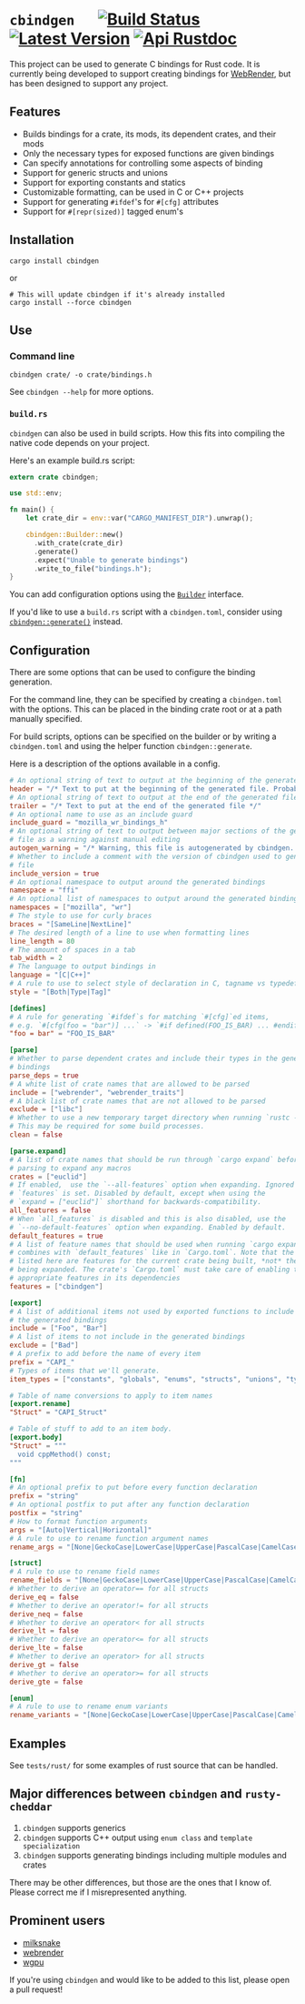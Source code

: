 # `cbindgen` &emsp; [![Build Status]][travis] [![Latest Version]][crates.io] [![Api Rustdoc]][rustdoc]

[Build Status]: https://api.travis-ci.org/eqrion/cbindgen.svg?branch=master
[travis]: https://travis-ci.org/eqrion/cbindgen
[Latest Version]: https://img.shields.io/crates/v/cbindgen.svg
[crates.io]: https://crates.io/crates/cbindgen
[Api Rustdoc]: https://img.shields.io/badge/api-rustdoc-blue.svg
[rustdoc]: https://docs.rs/cbindgen

This project can be used to generate C bindings for Rust code. It is currently being developed to support creating bindings for [WebRender](https://github.com/servo/webrender/), but has been designed to support any project.

## Features

  * Builds bindings for a crate, its mods, its dependent crates, and their mods
  * Only the necessary types for exposed functions are given bindings
  * Can specify annotations for controlling some aspects of binding
  * Support for generic structs and unions
  * Support for exporting constants and statics
  * Customizable formatting, can be used in C or C++ projects
  * Support for generating `#ifdef`'s for `#[cfg]` attributes
  * Support for `#[repr(sized)]` tagged enum's

## Installation  

```
cargo install cbindgen
```
or
```
# This will update cbindgen if it's already installed
cargo install --force cbindgen
```

## Use

### Command line

```
cbindgen crate/ -o crate/bindings.h
```

See `cbindgen --help` for more options.

### `build.rs`

`cbindgen` can also be used in build scripts. How this fits into compiling the native code depends on your project.

Here's an example build.rs script:
```rust
extern crate cbindgen;

use std::env;

fn main() {
    let crate_dir = env::var("CARGO_MANIFEST_DIR").unwrap();

    cbindgen::Builder::new()
      .with_crate(crate_dir)
      .generate()
      .expect("Unable to generate bindings")
      .write_to_file("bindings.h");
}

```

You can add configuration options using the [`Builder`](https://docs.rs/cbindgen/*/cbindgen/struct.Builder.html#methods) interface.

If you'd like to use a `build.rs` script with a `cbindgen.toml`, consider using [`cbindgen::generate()`](https://docs.rs/cbindgen/*/cbindgen/fn.generate.html) instead.

## Configuration

There are some options that can be used to configure the binding generation.

For the command line, they can be specified by creating a `cbindgen.toml` with the options. This can be placed in the binding crate root or at a path manually specified.

For build scripts, options can be specified on the builder or by writing a `cbindgen.toml` and using the helper function `cbindgen::generate`.

Here is a description of the options available in a config.

```toml
# An optional string of text to output at the beginning of the generated file
header = "/* Text to put at the beginning of the generated file. Probably a license. */"
# An optional string of text to output at the end of the generated file
trailer = "/* Text to put at the end of the generated file */"
# An optional name to use as an include guard
include_guard = "mozilla_wr_bindings_h"
# An optional string of text to output between major sections of the generated
# file as a warning against manual editing
autogen_warning = "/* Warning, this file is autogenerated by cbindgen. Don't modify this manually. */"
# Whether to include a comment with the version of cbindgen used to generate the
# file
include_version = true
# An optional namespace to output around the generated bindings
namespace = "ffi"
# An optional list of namespaces to output around the generated bindings
namespaces = ["mozilla", "wr"]
# The style to use for curly braces
braces = "[SameLine|NextLine]"
# The desired length of a line to use when formatting lines
line_length = 80
# The amount of spaces in a tab
tab_width = 2
# The language to output bindings in
language = "[C|C++]"
# A rule to use to select style of declaration in C, tagname vs typedef
style = "[Both|Type|Tag]"

[defines]
# A rule for generating `#ifdef`s for matching `#[cfg]`ed items,
# e.g. `#[cfg(foo = "bar")] ...` -> `#if defined(FOO_IS_BAR) ... #endif`
"foo = bar" = "FOO_IS_BAR"

[parse]
# Whether to parse dependent crates and include their types in the generated
# bindings
parse_deps = true
# A white list of crate names that are allowed to be parsed
include = ["webrender", "webrender_traits"]
# A black list of crate names that are not allowed to be parsed
exclude = ["libc"]
# Whether to use a new temporary target directory when running `rustc --pretty=expanded`.
# This may be required for some build processes.
clean = false

[parse.expand]
# A list of crate names that should be run through `cargo expand` before
# parsing to expand any macros
crates = ["euclid"]
# If enabled,  use the `--all-features` option when expanding. Ignored when
# `features` is set. Disabled by default, except when using the
# `expand = ["euclid"]` shorthand for backwards-compatibility.
all_features = false
# When `all_features` is disabled and this is also disabled, use the
# `--no-default-features` option when expanding. Enabled by default.
default_features = true
# A list of feature names that should be used when running `cargo expand`. This
# combines with `default_features` like in `Cargo.toml`. Note that the features
# listed here are features for the current crate being built, *not* the crates
# being expanded. The crate's `Cargo.toml` must take care of enabling the
# appropriate features in its dependencies
features = ["cbindgen"]

[export]
# A list of additional items not used by exported functions to include in
# the generated bindings
include = ["Foo", "Bar"]
# A list of items to not include in the generated bindings
exclude = ["Bad"]
# A prefix to add before the name of every item
prefix = "CAPI_"
# Types of items that we'll generate.
item_types = ["constants", "globals", "enums", "structs", "unions", "typedefs", "opaque", "functions"]

# Table of name conversions to apply to item names
[export.rename]
"Struct" = "CAPI_Struct"

# Table of stuff to add to an item body.
[export.body]
"Struct" = """
  void cppMethod() const;
"""

[fn]
# An optional prefix to put before every function declaration
prefix = "string"
# An optional postfix to put after any function declaration
postfix = "string"
# How to format function arguments
args = "[Auto|Vertical|Horizontal]"
# A rule to use to rename function argument names
rename_args = "[None|GeckoCase|LowerCase|UpperCase|PascalCase|CamelCase|SnakeCase|ScreamingSnakeCase|QualifiedScreamingSnakeCase]"

[struct]
# A rule to use to rename field names
rename_fields = "[None|GeckoCase|LowerCase|UpperCase|PascalCase|CamelCase|SnakeCase|ScreamingSnakeCase|QualifiedScreamingSnakeCase]"
# Whether to derive an operator== for all structs
derive_eq = false
# Whether to derive an operator!= for all structs
derive_neq = false
# Whether to derive an operator< for all structs
derive_lt = false
# Whether to derive an operator<= for all structs
derive_lte = false
# Whether to derive an operator> for all structs
derive_gt = false
# Whether to derive an operator>= for all structs
derive_gte = false

[enum]
# A rule to use to rename enum variants
rename_variants = "[None|GeckoCase|LowerCase|UpperCase|PascalCase|CamelCase|SnakeCase|ScreamingSnakeCase|QualifiedScreamingSnakeCase]"

```

## Examples

See `tests/rust/` for some examples of rust source that can be handled.

## Major differences between `cbindgen` and `rusty-cheddar`

1. `cbindgen` supports generics
2. `cbindgen` supports C++ output using `enum class` and `template specialization`
3. `cbindgen` supports generating bindings including multiple modules and crates

There may be other differences, but those are the ones that I know of. Please correct me if I misrepresented anything.

## Prominent users

* [milksnake](https://github.com/getsentry/milksnake)
* [webrender](https://searchfox.org/mozilla-central/source/gfx/webrender_bindings/webrender_ffi_generated.h)
* [wgpu](https://github.com/gfx-rs/wgpu/blob/master/wgpu-bindings/wgpu.h)

If you're using `cbindgen` and would like to be added to this list, please open a pull request!

